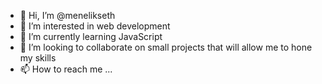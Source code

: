 - 👋 Hi, I’m @menelikseth
- 👀 I’m interested in web development
- 🌱 I’m currently learning JavaScript
- 💞️ I’m looking to collaborate on small projects that will allow me to hone my skills
- 📫 How to reach me ...

<!---
menelikseth/menelikseth is a ✨ special ✨ repository because its `README.md` (this file) appears on your GitHub profile.
You can click the Preview link to take a look at your changes.
--->
